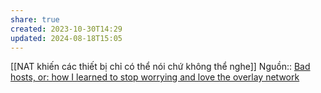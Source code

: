 ```yaml
---
share: true
created: 2023-10-30T14:29
updated: 2024-08-18T15:05
---
```

[[NAT khiến các thiết bị chỉ có thể nói chứ không thể nghe]]
Nguồn:: [Bad hosts, or: how I learned to stop worrying and love the overlay network](https://www.robinsloan.com/lab/bad-hosts/)